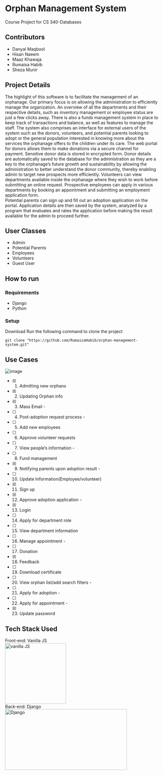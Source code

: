 # Orphan Management System 
Course Project for CS 340-Databases


## Contributors
- Danyal Maqbool 
- Hisan Naeem
- Maaz Khawaja 
- Rumaisa Habib
- Sheza Munir 

## Project Details 
The highlight of this software is to facilitate the management of an orphanage. Our primary focus is on allowing the administration to efficiently manage the organization. An overview of all the departments and their respective details, such as inventory management or employee status are just a few clicks away. There is also a funds management system in place to keep track of transactions and balance, as well as features to manage the staff.
	The system also comprises an interface for external users of the system such as the donors, volunteers, and potential parents looking to adopt or the general population interested in knowing more about the services the orphanage offers to the children under its care.
The web portal for donors allows them to make donations via a secure channel for payment. Sensitive donor data is stored in encrypted form. Donor details are automatically saved to the database for the administration as they are a key to the orphanage’s future growth and sustainability by allowing the administration to better understand the donor community, thereby enabling admin to target new prospects more efficiently.
Volunteers can view departments available inside the orphanage where they wish to work before submitting an online request.
Prospective employees can apply in various departments by booking an appointment and submitting an employment application form.  
Potential parents can sign up and fill out an adoption application on the portal. Application details are then saved by the system, analyzed by a program that evaluates and rates the application before making the result available for the admin to proceed further.


## User Classes
- Admin 
- Potential Parents
- Employees
- Volunteers
- Guest User

## How to run
### Requirements
- Django 
- Python
### Setup
Download Run the following command to clone the project
```
git clone "https://github.com/RumaisaHabib/orphan-management-system.git"
```


## Use Cases
![image](https://user-images.githubusercontent.com/68891347/142905669-87821db1-66b7-4746-a60f-4d821e2488a7.png)

- [x] 1. Admitting new orphans
- [x] 2. Updating Orphan info
- [x] 3. Mass Email - 
- [ ] 4. Post-adoption request process - 
- [ ] 5. Add new employees 
- [ ] 6. Approve volunteer requests
- [ ] 7. View people’s information - 
- [ ] 8. Fund management
- [x] 9. Notifying parents upon adoption result - 
- [ ] 10. Update Information(Employee/volunteer)
- [x] 11. Sign up
- [x] 12. Approve adoption application -
- [x] 13. Login
- [ ] 14. Apply for department role
- [ ] 15. View department information
- [ ] 16. Manage appointment - 
- [ ] 17. Donation
- [x] 18. Feedback
- [ ] 19. Download certificate
- [ ] 20. View orphan list/add search filters - 
- [ ] 21. Apply for adoption -
- [ ] 22. Apply for appointment - 
- [x] 23. Update password

## Tech Stack Used
Front-end: Vanilla JS <br>
<img src="https://raw.githubusercontent.com/gilbarbara/logos/master/logos/javascript.svg" alt="vanilla JS" width=200 height=200> <br>
Back-end: Django <br>
<img src="https://static.djangoproject.com/img/logos/django-logo-negative.png" alt="Django" width=400 height=200> <br> 
